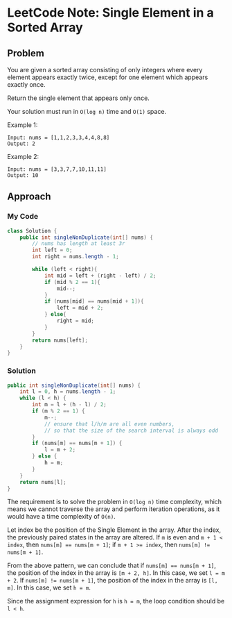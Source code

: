 # LeetCode Note: Single Element in a Sorted Array

## Problem 

You are given a sorted array consisting of only integers where every element appears exactly twice, except for one element which appears exactly once.

Return the single element that appears only once.

Your solution must run in `O(log n)` time and `O(1)` space.

 

Example 1:
```
Input: nums = [1,1,2,3,3,4,4,8,8]
Output: 2
```

Example 2:
```
Input: nums = [3,3,7,7,10,11,11]
Output: 10
```



## Approach

### My Code

```java
class Solution {
    public int singleNonDuplicate(int[] nums) {
        // nums has length at least 3r
        int left = 0;
        int right = nums.length - 1;

        while (left < right){
            int mid = left + (right - left) / 2;
            if (mid % 2 == 1){
                mid--;
            }
            if (nums[mid] == nums[mid + 1]){
                left = mid + 2;
            } else{
                right = mid;
            }
        }
        return nums[left];
    }
}
```

### Solution

```java
public int singleNonDuplicate(int[] nums) {
    int l = 0, h = nums.length - 1;
    while (l < h) {
        int m = l + (h - l) / 2;
        if (m % 2 == 1) {
            m--;   
            // ensure that l/h/m are all even numbers, 
            // so that the size of the search interval is always odd
        }
        if (nums[m] == nums[m + 1]) {
            l = m + 2;
        } else {
            h = m;
        }
    }
    return nums[l];
}
```

The requirement is to solve the problem in `O(log n)` time complexity, which means we cannot traverse the array and perform iteration operations, as it would have a time complexity of `O(n)`.

Let index be the position of the Single Element in the array. After the index, the previously paired states in the array are altered. If `m` is even and `m + 1 < index`, then `nums[m] == nums[m + 1]`; if `m + 1 >= index`, then `nums[m] != nums[m + 1]`.

From the above pattern, we can conclude that if `nums[m] == nums[m + 1]`, the position of the index in the array is `[m + 2, h]`. In this case, we set `l = m + 2`. If `nums[m] != nums[m + 1]`, the position of the index in the array is `[l, m]`. In this case, we set `h = m`.

Since the assignment expression for `h` is `h = m`, the loop condition should be `l < h`.